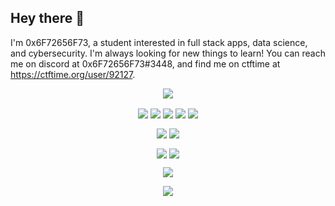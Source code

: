 ## Hey there 👋

I'm 0x6F72656F73, a student interested in full stack apps, data science, and cybersecurity. I'm always looking for new things to learn! You can reach me on discord at 0x6F72656F73#3448, and find me on ctftime at <https://ctftime.org/user/92127>.

<p align="center">
  <img align="center" src="https://github-readme-stats.vercel.app/api/top-langs/?username=0x6F72656F73&theme=react&layout=compact" />
</p>

<p align="center">
  <img align="center" src="https://img.shields.io/badge/Code-react-informational?style=for-the-badge&logo=react&color=0037ff" />
  <img align="center" src="https://img.shields.io/badge/Code-vue-informational?style=for-the-badge&logo=vue.js&color=0037ff" />
  <img align="center" src="https://img.shields.io/badge/Code-node-informational?style=for-the-badge&logo=node.js&color=0037ff" />
  <img align="center" src="https://img.shields.io/badge/Code-Python-informational?style=for-the-badge&logo=python&color=0037ff" />
  <img align="center" src="https://img.shields.io/badge/Code-java-informational?style=for-the-badge&logo=java&color=0037ff" />
</p>

<p align="center">
  <img align="center" src="https://img.shields.io/badge/OS-MacOS-informational?style=for-the-badge&logo=apple&color=0037ff" />
  <img align="center" src="https://img.shields.io/badge/OS-Linux-informational?style=for-the-badge&logo=linux&color=0037ff" />
</p>

<p align="center">
  <img align="center" src="https://img.shields.io/badge/Tools-deno-informational?style=for-the-badge&logo=deno&color=0037ff" />
  <img align="center" src="https://img.shields.io/badge/Tools-brew-informational?style=for-the-badge&logo=homebrew&color=0037ff" />
</p>

<p align="center">
  <img align="center" src="https://img.shields.io/badge/Editor-Visual_Studio_Code-informational?style=for-the-badge&logo=visual-studio-code&logoColor=blue&color=0037ff" />
</p>
  
<p align="center">
  <img align="center" src="https://komarev.com/ghpvc/?username=0x6F72656F73&style=flat&color=0037ff" />
</p>
